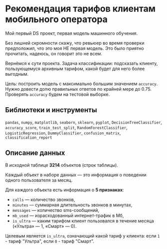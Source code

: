 # Рекомендация тарифов клиентам мобильного оператора

Мой первый DS проект, первая модель машинного обучения. 

Без лишней скромности скажу, что ревьюер во время проверки предположил, что это моя НЕ первая модель. Это было приятно прочитать, надеюсь, он говорит это не всем.

Вернёмся к сути проекта. Задача классификации: подсказать клиенту, пользующемуся архивным тарифом, какой будет для него более выгодным.

Цель: построить модель с максимально большим значением `accuracy`. Нужно довести долю правильных ответов по крайней мере до 0.75. Проверять `accuracy` будем на тестовой выборке.

## Библиотеки и инструменты

`pandas`, `numpy`, `matplotlib`, `seaborn`, `sklearn`, `pyplot`, `DecisionTreeClassifier`, `accuracy_score`, `train_test_split`, `RandomForestClassifier`, `LogisticRegression`, `DummyClassifier`, `confusion_matrix`, `classification_report`

## Описание данных

В исходной таблице **3214** объектов (строк таблицы). 

Каждый объект в наборе данных — это информация о поведении одного пользователя за месяц.

Для каждого объекта есть информация о **5 признаках**:

- `сalls` — количество звонков,
- `minutes` — суммарная длительность звонков в минутах,
- `messages` — количество sms-сообщений,
- `mb_used` — израсходованный интернет-трафик в Мб,
- `is_ultra` — каким тарифом клиент пользовался в течение месяца («Ультра» — 1, «Смарт» — 0).

Целевым является `is_ultra`, означающий какой тариф у клиента: если `1` - тариф "Ультра", если `0` - тариф "Смарт".
